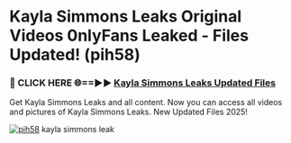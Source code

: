 # Kayla Simmons Leaks Original Videos 0nlyFans Leaked - Files Updated! (pih58)

<h3>🔴 CLICK HERE 🌐==►► <a href="https://tinyurl.com/ms9xzufz" rel="nofollow">Kayla Simmons Leaks Updated Files</a></h3>

Get Kayla Simmons Leaks and all content. Now you can access all videos and pictures of Kayla Simmons Leaks. New Updated Files 2025!

[![pih58](https://i.imgur.com/ppqm5kG.gif)](https://tinyurl.com/ms9xzufz)
kayla simmons leak